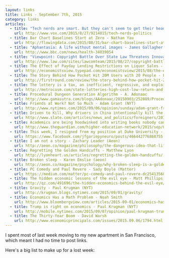 ```yaml
---
layout: links
title: Links - September 7th, 2015
category: links
articles:
  - title: "Tech nerds are smart. But they can't seem to get their heads around politics. - David Roberts (Vox)"
    url: http://www.vox.com/2015/8/27/9214015/tech-nerds-politics
  - title: Bar Chart Baselines Start at Zero - Nathan Yau
    url: http://flowingdata.com/2015/08/31/bar-chart-baselines-start-at-zero/
  - title: "Aphantasia: A life without mental images - James Gallagher (BBC News)"
    url: http://www.bbc.com/news/health-34039054
  - title: "Viewpoint: Copyright Battle Over State Law Threatens Innovation - Jake Heller"
    url: http://www.law.com/sites/lawcomteam/2015/08/27/copyright-battle-over-posting-of-state-laws-threatens-legal-innovation/
  - title: The Effect of Payday Lending Restrictions on Liquor Sales - Harold Cuffe and Chris Gibbs (Economist's View)
    url: http://economistsview.typepad.com/economistsview/2015/08/the-effect-of-payday-lending-restrictions-on-liquor-sales.html
  - title: The Story Behind How Pocket Hit 20M Users with 20 People - First Round Review
    url: http://firstround.com/review/the-story-behind-how-pocket-hit-20m-users-with-20-people/
  - title: The lottery is a tax, an inefficient, regressive, and exploitative tax - Max Galka
    url: http://metrocosm.com/state-lotteries-high-cost-low-return-and-absurdly-dishonest/
  - title: Procedural Dungeon Generation Algorithm - A. Adonaac
    url: http://www.gamasutra.com/blogs/AAdonaac/20150903/252889/Procedural_Dungeon_Generation_Algorithm.php
  - title: Friends at Work? Not So Much - Adam Grant (NYT)
    url: http://www.nytimes.com/2015/09/06/opinion/sunday/adam-grant-friends-at-work-not-so-much.html
  - title: Driven to Kill, Why drivers in China intentionally kill the pedestrians they hit - Geoffrey Sant (Slate)
    url: http://www.slate.com/articles/news_and_politics/foreigners/2015/09/why_drivers_in_china_intentionally_kill_the_pedestrians_they_hit_china_s.single.html
  - title: Academics are being hoodwinked into writing books nobody can buy - Anonymous Academic (The Guardian)
    url: http://www.theguardian.com/higher-education-network/2015/sep/04/academics-are-being-hoodwinked-into-writing-books-nobody-can-buy
  - title: This week, I resigned from my position at Duke University - Jean-François Gariépy
    url: https://www.facebook.com/jfgariepyneuro/posts/466442776860755
  - title: I am not a story - Zachary Leader (Aeon)
    url: http://aeon.co/magazine/philosophy/the-dangerous-idea-that-life-is-a-story/
  - title: Regretting the Golden Handcuffs - Matthew Lyon
    url: http://lyonheart.us/articles/regretting-the-golden-handcuffs/
  - title: Broken sleep - Karen Emslie (aeon)
    url: http://aeon.co/magazine/psychology/why-broken-sleep-is-a-golden-time-for-creativity/
  - title: PC Comedy and Paul Revere - Sady Doyle (Matter)
    url: https://medium.com/matter/pc-comedy-and-paul-revere-dc2541356851
  - title: The hidden economic lessons of the evil eye - Matt Phillips (Quartz)
    url: http://qz.com/491696/the-hidden-economics-behind-the-evil-eye/
  - title: Gravity - Paul Krugman (NYT)
    url: http://krugman.blogs.nytimes.com/2015/09/01/gravity/
  - title: Economics Has a Math Problem - Noah Smith
    url: http://www.bloombergview.com/articles/2015-09-01/economics-has-a-math-problem
  - title: Trump is right on economics - Paul Krugman (NYT)
    url: http://mobile.nytimes.com/2015/09/07/opinion/paul-krugman-trump-is-right-on-economics.html
  - title: The Thirty-Year Boom - David Warsh
    url: http://www.economicprincipals.com/issues/2015.09.06/1794.html
---
```


I spent most of last week moving to my new apartment in San Francisco, which meant I had no time to post links.

Here's a big list to make up for a lost week: